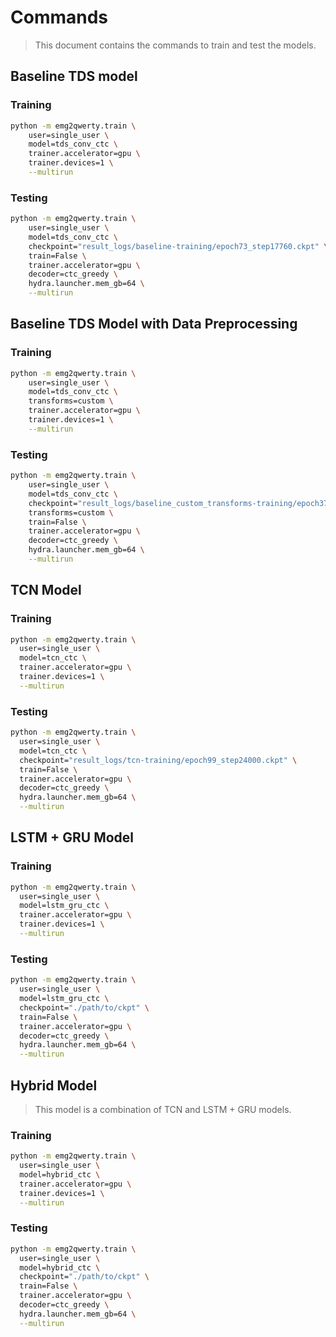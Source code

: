 # Commands

> This document contains the commands to train and test the models.

## Baseline TDS model

### Training

```bash
python -m emg2qwerty.train \
    user=single_user \
    model=tds_conv_ctc \
    trainer.accelerator=gpu \
    trainer.devices=1 \
    --multirun
```

### Testing

```bash
python -m emg2qwerty.train \
    user=single_user \
    model=tds_conv_ctc \
    checkpoint="result_logs/baseline-training/epoch73_step17760.ckpt" \
    train=False \
    trainer.accelerator=gpu \
    decoder=ctc_greedy \
    hydra.launcher.mem_gb=64 \
    --multirun
```

## Baseline TDS Model with Data Preprocessing

### Training

```bash
python -m emg2qwerty.train \
    user=single_user \
    model=tds_conv_ctc \
    transforms=custom \
    trainer.accelerator=gpu \
    trainer.devices=1 \
    --multirun
```

### Testing

```bash
python -m emg2qwerty.train \
    user=single_user \
    model=tds_conv_ctc \
    checkpoint="result_logs/baseline_custom_transforms-training/epoch37_step9120.ckpt" \
    transforms=custom \
    train=False \
    trainer.accelerator=gpu \
    decoder=ctc_greedy \
    hydra.launcher.mem_gb=64 \
    --multirun
```

## TCN Model

### Training

```bash
python -m emg2qwerty.train \
  user=single_user \
  model=tcn_ctc \
  trainer.accelerator=gpu \
  trainer.devices=1 \
  --multirun
```

### Testing

```bash
python -m emg2qwerty.train \
  user=single_user \
  model=tcn_ctc \
  checkpoint="result_logs/tcn-training/epoch99_step24000.ckpt" \
  train=False \
  trainer.accelerator=gpu \
  decoder=ctc_greedy \
  hydra.launcher.mem_gb=64 \
  --multirun
```

## LSTM + GRU Model

### Training

```bash
python -m emg2qwerty.train \
  user=single_user \
  model=lstm_gru_ctc \
  trainer.accelerator=gpu \
  trainer.devices=1 \
  --multirun
```

### Testing

```bash
python -m emg2qwerty.train \
  user=single_user \
  model=lstm_gru_ctc \
  checkpoint="./path/to/ckpt" \
  train=False \
  trainer.accelerator=gpu \
  decoder=ctc_greedy \
  hydra.launcher.mem_gb=64 \
  --multirun
```

## Hybrid Model

> This model is a combination of TCN and LSTM + GRU models.

### Training

```bash
python -m emg2qwerty.train \
  user=single_user \
  model=hybrid_ctc \
  trainer.accelerator=gpu \
  trainer.devices=1 \
  --multirun
```

### Testing

```bash
python -m emg2qwerty.train \
  user=single_user \
  model=hybrid_ctc \
  checkpoint="./path/to/ckpt" \
  train=False \
  trainer.accelerator=gpu \
  decoder=ctc_greedy \
  hydra.launcher.mem_gb=64 \
  --multirun
```
